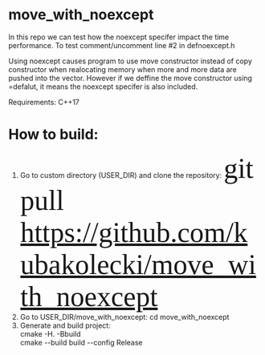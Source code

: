 # move_with_noexcept

In this repo we can test how the noexcept specifer impact the time performance.
To test comment/uncomment line #2 in defnoexcept.h

Using noexcept causes program to use move constructor instead of copy constructor when realocating memory when more and more data are pushed into the vector.
However if we deffine the move constructor using =defalut, it means the noexcept specifer is also included.

Requirements: C++17

# How to build:

1. Go to custom directory (USER_DIR) and clone the repository: <span style="font-family:'Bebas Neue'; font-size:4em;"> git pull https://github.com/kubakolecki/move_with_noexcept </span>
2. Go to USER_DIR/move_with_noexcept: cd move_with_noexcept
3. Generate and build project: <br/>
cmake -H. -Bbuild <br/>
cmake --build build --config Release <br/>
